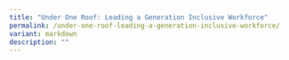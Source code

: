 ```yaml
---
title: "Under One Roof: Leading a Generation Inclusive Workforce"
permalink: /under-one-roof-leading-a-generation-inclusive-workforce/
variant: markdown
description: ""
---
```

